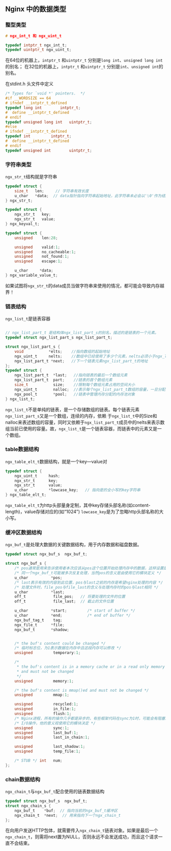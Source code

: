 ## Nginx 中的数据类型

### 整型类型

```c
# ngx_int_t 和 ngx_uint_t

typedef intptr_t ngx_int_t;
typedef uintptr_t ngx_uint_t;

```

在64位的机器上，`intptr_t` 和`uintptr_t` 分别是`long int`、`unsigned long int`的别名；
在32位的机器上，`intptr_t` 和`uintptr_t` 分别是`int`、`unsigned int`的别名。

在stdint.h 头文件中定义
```c
/* Types for `void *' pointers.  */
#if __WORDSIZE == 64
# ifndef __intptr_t_defined
typedef long int		intptr_t;
#  define __intptr_t_defined
# endif
typedef unsigned long int	uintptr_t;
#else
# ifndef __intptr_t_defined
typedef int			intptr_t;
#  define __intptr_t_defined
# endif
typedef unsigned int		uintptr_t;
```


### 字符串类型

`ngx_str_t`结构就是字符串

```c
typedef struct {
    size_t   len;     // 字符串有效长度
    u_char   *data;  // data指针指向字符串起始地址，此字符串未必会以'\0'作为结尾，必须要根据len来使用data成员
} ngx_str_t;

typedef struct {
    ngx_str_t   key;
    ngx_str_t   value;
} ngx_keyval_t;

typedef struct {
    unsigned    len:28;

    unsigned    valid:1;
    unsigned    no_cacheable:1;
    unsigned    not_found:1;
    unsigned    escape:1;

    u_char     *data;
} ngx_variable_value_t;

```

如果试图将`ngx_str_t`的data成员当做字符串来使用的情况，都可能会导致内存越界！


### 链表结构

`ngx_list_t`是链表容器

```c

// ngx_list_part_t 是结构体ngx_list_part_s的别名，描述的是链表的一个元素。
typedef struct ngx_list_part_s ngx_list_part_t;

struct ngx_list_part_s {
    void           *elts;    //指向数组的起始地址
    ngx_uint_t     nelts;    //数组中已经使用了多少个元素，nelts必须小于ngx_list_t结构中的nalloc
    ngx_list_part_t *next;   //下一个链表元素ngx_list_part_t的地址
};
typedef struct {
    ngx_list_part_t  *last;   //指向链表的最后一个数组元素
    ngx_list_part_t  part;    //链表的首个数组元素
    size_t           size;    //限制每个数组元素占用的空间大小
    ngx_uint_t       nalloc;  //表示每个ngx_list_part_t数组的容量，一旦分配后不可更改
    ngx_pool_t       *pool;   //链表中管理内存分配的内存池对象
} ngx_list_t;
```

`ngx_list_t`不是单纯的链表，是一个存储数组的链表。每个链表元素`ngx_list_part_s`又是一个数组，连续的内存，依赖
于`ngx_list_t`中的Size和nalloc来表述数组的容量，同时又依赖于`ngx_list_part_t`成员中的nelts来表示数组当前已使用的容量。故，`ngx_list_t`是一个链表容器，而链表中的元素又是一个数组。



### table数据结构

`ngx_table_elt_t`数据结构，就是一个key—value对

```c
typedef struct {
    ngx_uint_t     hash;
    ngx_str_t      key;
    ngx_str_t      value;
    u_char         *lowcase_key;   // 指向是的全小写的key字符串
} ngx_table_elt_t;
```

`ngx_table_elt_t`为http头部量身定制，其中key存储头部名称(如content-length)，value存储对应的(如“1024”)
`lowcase_key`是为了忽略http头部名称的大小写。


### 缓冲区数据结构

`ngx_buf_t`是处理大数据的关键数据结构，用于内存数据和磁盘数据。

```c
typedef struct ngx_buf_s  ngx_buf_t;

struct ngx_buf_s {
    /* pos通常是用来告诉使用者本次应该从pos这个位置开始处理内存中的数据，这样设置是因为 */
    /* 同一个ngx_buf_t可能被多次反复处理，当然pos的含义是由使用它的模块定义 */
    u_char          *pos;
    /* last表示有效的内容到此位置，pos与last之前的内存是希望nginx处理的内容 */
    /* 处理文件时，file_pos与file_last的含义与处理内存时的pos与last相同 */
    u_char          *last;
    off_t            file_pos;   // 将要处理的文件的位置
    off_t            file_last;  // 截止的文件位置

    u_char          *start;         /* start of buffer */
    u_char          *end;           /* end of buffer */
    ngx_buf_tag_t    tag;
    ngx_file_t      *file;
    ngx_buf_t       *shadow;


    /* the buf's content could be changed */
    /* 临时标志位，为1表示数据在内存中且这段内存可以修改 */
    unsigned         temporary:1;

    /*
     * the buf's content is in a memory cache or in a read only memory
     * and must not be changed
     */
    unsigned         memory:1;

    /* the buf's content is mmap()ed and must not be changed */
    unsigned         mmap:1;

    unsigned         recycled:1;
    unsigned         in_file:1;
    unsigned         flush:1;
    /* Nginx进程，所有的操作几乎都是异步的，有些框架代码在sync为1时，可能会有阻塞的方式进行 */
    /* I/O操作，他的意义视使用它的模块决定 */
    unsigned         sync:1;
    unsigned         last_buf:1;
    unsigned         last_in_chain:1;

    unsigned         last_shadow:1;
    unsigned         temp_file:1;

    /* STUB */ int   num;
};
```

### chain数据结构
`ngx_chain_t`与`ngx_buf_t`配合使用的链表数据结构

```c
typedef struct ngx_buf_s  ngx_buf_t;
struct ngx_chain_s {
    ngx_buf_t    *buf;  // 指向当前的ngx_buf_t缓冲区
    ngx_chain_t  *next;  // 用来指向下一个ngx_chain_t
};
```

在向用户发送HTTP包体，就需要传入`ngx_chain_t`链表对象。如果是最后一个`ngx_chain_t`，则需将next置为NULL，否则永远不会发送成功，而且这个请求一直不会结束。


